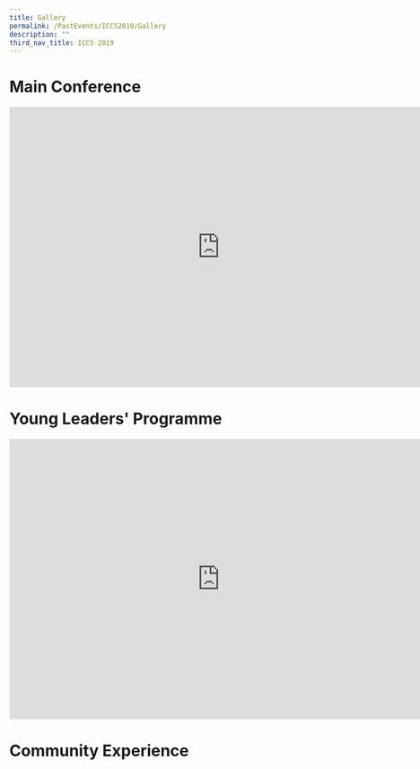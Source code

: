 ```yaml
---
title: Gallery
permalink: /PastEvents/ICCS2019/Gallery
description: ""
third_nav_title: ICCS 2019
---
```

# Main Conference

<iframe src="https://docs.google.com/presentation/d/e/2PACX-1vTawmzziTT04p2NXG8YhvtyaJ7mqJ7tRhr-07EWrUNWblRKHxoz3m5FFn_lxofDlPIym_4v-RlQKNEQ/embed?start=true&loop=true&delayms=5000" frameborder="0" width="750" height="500" allowfullscreen="true" mozallowfullscreen="true" webkitallowfullscreen="true"></iframe>

# Young Leaders' Programme

<iframe src="https://docs.google.com/presentation/d/e/2PACX-1vS28S7c3_6R5uP3z1J_PX2jLixNSm3FHsJ2E5H4QJ4ILk62Jpm96RSbWDy32Qli6GPOEzaRgghABROD/embed?start=true&loop=true&delayms=5000" frameborder="0" width="750" height="500" allowfullscreen="true" mozallowfullscreen="true" webkitallowfullscreen="true"></iframe>

# Community Experience
